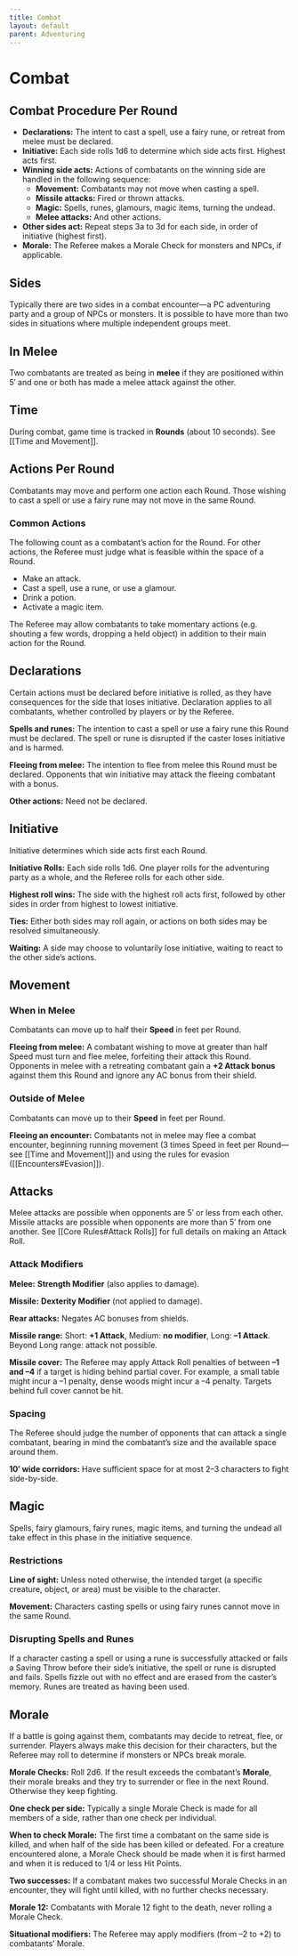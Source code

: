 ```yaml
---
title: Combat
layout: default
parent: Adventuring
---
```

# Combat

## Combat Procedure Per Round

* **Declarations:** The intent to cast a spell, use a fairy rune, or retreat from melee must be declared.
* **Initiative:** Each side rolls 1d6 to determine which side acts first. Highest acts first.
* **Winning side acts:** Actions of combatants on the winning side are handled in the following sequence:
    * **Movement:** Combatants may not move when casting a spell.
    * **Missile attacks:** Fired or thrown attacks.
    * **Magic:** Spells, runes, glamours, magic items, turning the undead.
    * **Melee attacks:** And other actions.
* **Other sides act:** Repeat steps 3a to 3d for each side, in order of initiative (highest first).
* **Morale:** The Referee makes a Morale Check for monsters and NPCs, if applicable.

## Sides

Typically there are two sides in a combat encounter—a PC adventuring party and a group of NPCs or monsters. It is possible to have more than two sides in situations where multiple independent groups meet.

## In Melee

Two combatants are treated as being in **melee** if they are positioned within 5′ and one or both has made a melee attack against the other.

## Time

During combat, game time is tracked in **Rounds** (about 10 seconds). See [[Time and Movement]].

## Actions Per Round

Combatants may move and perform one action each Round. Those wishing to cast a spell or use a fairy rune may not move in the same Round.

### Common Actions

The following count as a combatant’s action for the Round. For other actions, the Referee must judge what is feasible within the space of a Round.
* Make an attack.
* Cast a spell, use a rune, or use a glamour.
* Drink a potion.
* Activate a magic item.

The Referee may allow combatants to take momentary actions (e.g. shouting a few words, dropping a held object) in addition to their main action for the Round.

## Declarations

Certain actions must be declared before initiative is rolled, as they have consequences for the side that loses initiative. Declaration applies to all combatants, whether controlled by players or by the Referee.

**Spells and runes:** The intention to cast a spell or use a fairy rune this Round must be declared. The spell or rune is disrupted if the caster loses initiative and is harmed.

**Fleeing from melee:** The intention to flee from melee this Round must be declared. Opponents that win initiative may attack the fleeing combatant with a bonus.

**Other actions:** Need not be declared.

## Initiative

Initiative determines which side acts first each Round.

**Initiative Rolls:** Each side rolls 1d6. One player rolls for the adventuring party as a whole, and the Referee rolls for each other side.

**Highest roll wins:** The side with the highest roll acts first, followed by other sides in order from highest to lowest initiative.

**Ties:** Either both sides may roll again, or actions on both sides may be resolved simultaneously.

**Waiting:** A side may choose to voluntarily lose initiative, waiting to react to the other side’s actions.

## Movement

### When in Melee

Combatants can move up to half their **Speed** in feet per Round.

**Fleeing from melee:** A combatant wishing to move at greater than half Speed must turn and flee melee, forfeiting their attack this Round. Opponents in melee with a retreating combatant gain a **+2 Attack bonus** against them this Round and ignore any AC bonus from their shield.

### Outside of Melee

Combatants can move up to their **Speed** in feet per Round.

**Fleeing an encounter:** Combatants not in melee may flee a combat encounter, beginning running movement (3 times Speed in feet per Round—see [[Time and Movement]]) and using the rules for evasion ([[Encounters#Evasion]]).

## Attacks

Melee attacks are possible when opponents are 5′ or less from each other. Missile attacks are possible when opponents are more than 5′ from one another. See [[Core Rules#Attack Rolls]] for full details on making an Attack Roll.

### Attack Modifiers

**Melee:** **Strength Modifier** (also applies to damage).

**Missile:** **Dexterity Modifier** (not applied to damage).

**Rear attacks:** Negates AC bonuses from shields.

**Missile range:** Short: **+1 Attack**, Medium: **no modifier**, Long: **–1 Attack**. Beyond Long range: attack not possible.

**Missile cover:** The Referee may apply Attack Roll penalties of between **–1 and –4** if a target is hiding behind partial cover. For example, a small table might incur a –1 penalty, dense woods might incur a –4 penalty. Targets behind full cover cannot be hit.

### Spacing

The Referee should judge the number of opponents that can attack a single combatant, bearing in mind the combatant’s size and the available space around them.

**10′ wide corridors:** Have sufficient space for at most 2–3 characters to fight side-by-side.

## Magic

Spells, fairy glamours, fairy runes, magic items, and turning the undead all take effect in this phase in the initiative sequence.

### Restrictions

**Line of sight:** Unless noted otherwise, the intended target (a specific creature, object, or area) must be visible to the character.

**Movement:** Characters casting spells or using fairy runes cannot move in the same Round.

### Disrupting Spells and Runes

If a character casting a spell or using a rune is successfully attacked or fails a Saving Throw before their side’s initiative, the spell or rune is disrupted and fails. Spells fizzle out with no effect and are erased from the caster’s memory. Runes are treated as having been used.

## Morale

If a battle is going against them, combatants may decide to retreat, flee, or surrender. Players always make this decision for their characters, but the Referee may roll to determine if monsters or NPCs break morale.

**Morale Checks:** Roll 2d6. If the result exceeds the combatant’s **Morale**, their morale breaks and they try to surrender or flee in the next Round. Otherwise they keep fighting.

**One check per side:** Typically a single Morale Check is made for all members of a side, rather than one check per individual.

**When to check Morale:** The first time a combatant on the same side is killed, and when half of the side has been killed or defeated. For a creature encountered alone, a Morale Check should be made when it is first harmed and when it is reduced to 1/4 or less Hit Points.

**Two successes:** If a combatant makes two successful Morale Checks in an encounter, they will fight until killed, with no further checks necessary.

**Morale 12:** Combatants with Morale 12 fight to the death, never rolling a Morale Check.

**Situational modifiers:** The Referee may apply modifiers (from –2 to +2) to combatants’ Morale.